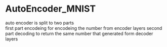 # AutoEncoder_MNIST
auto encoder is split to two parts  
first part encodeing for encodeing the number  from encoder layers 
second part  decoding to return the same number  that generated form decoder layers
